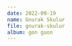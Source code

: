```yaml
---
date: 2022-09-19
name: Gnurak Skulur
file: gnurak-skulur
album: gon guon
---
```


<!-- The first piece intended for an ultimately canceled dungeon game called Gon Guon. I started it 5 months earlier and had trouble expanding it, which can be heard by the awkwardness of 0:50, but it was one of those pieces that are too cool to be left unfinished, and eventually ended up great, though perhaps too repetitive at times. I really like how the organ moves down an octave by the end. I still fear the piece has too much reverb despite trying my best to get the perfect result. -->
